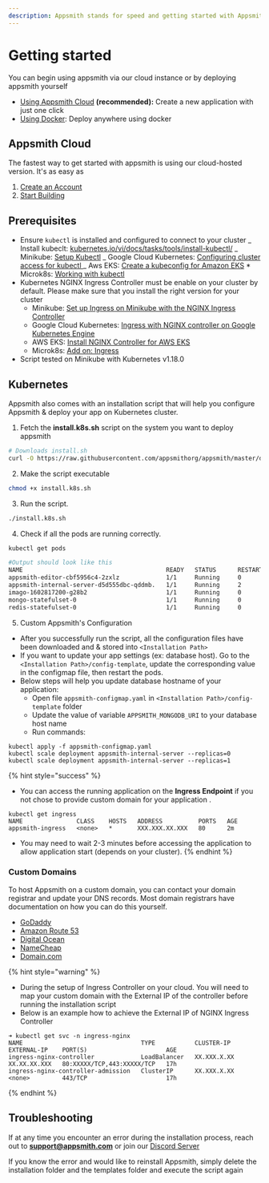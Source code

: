 ```yaml
---
description: Appsmith stands for speed and getting started with Appsmith is just as fast.
---
```


# Getting started

You can begin using appsmith via our cloud instance or by deploying appsmith yourself

- [Using Appsmith Cloud](quick-start.md#appsmith-cloud) **\(recommended\):** Create a new application with just one click
- [Using Docker](quick-start.md#docker): Deploy anywhere using docker

## Appsmith Cloud

The fastest way to get started with appsmith is using our cloud-hosted version. It's as easy as

1. [Create an Account](https://app.appsmith.com/user/signup)
2. [Start Building](core-concepts/building-the-ui/)

## Prerequisites

- Ensure `kubectl` is installed and configured to connect to your cluster
  _ Install kubeclt: [kubernetes.io/vi/docs/tasks/tools/install-kubectl/](https://kubernetes.io/vi/docs/tasks/tools/install-kubectl/)
  _ Minikube: [Setup Kubectl](https://minikube.sigs.k8s.io/docs/handbook/kubectl/)
  _ Google Cloud Kubernetes: [Configuring cluster access for kubectl
  ](https://cloud.google.com/kubernetes-engine/docs/how-to/cluster-access-for-kubectl)
  _ Aws EKS: [Create a kubeconfig for Amazon EKS](https://docs.aws.amazon.com/eks/latest/userguide/create-kubeconfig.html)
      * Microk8s: [Working with kubectl](https://microk8s.io/docs/working-with-kubectl)
- Kubernetes NGINX Ingress Controller must be enable on your cluster by default. Please make sure that you install the right version for your cluster
  - Minikube: [Set up Ingress on Minikube with the NGINX Ingress Controller](https://kubernetes.io/docs/tasks/access-application-cluster/ingress-minikube/)
  - Google Cloud Kubernetes: [Ingress with NGINX controller on Google Kubernetes Engine](https://kubernetes.github.io/ingress-nginx/deploy/)
  - AWS EKS: [Install NGINX Controller for AWS EKS](https://kubernetes.github.io/ingress-nginx/deploy/#network-load-balancer-nlb)
  - Microk8s: [Add on: Ingress](https://microk8s.io/docs/addon-ingress)
- Script tested on Minikube with Kubernetes v1.18.0

## Kubernetes

Appsmith also comes with an installation script that will help you configure Appsmith & deploy your app on Kubernetes cluster.

1. Fetch the **install.k8s.sh** script on the system you want to deploy appsmith

```bash
# Downloads install.sh
curl -O https://raw.githubusercontent.com/appsmithorg/appsmith/master/deploy/k8s/install.k8s.sh
```

2. Make the script executable

```bash
chmod +x install.k8s.sh
```

3. Run the script.

```bash
./install.k8s.sh
```

4. Check if all the pods are running correctly.

```bash
kubectl get pods

#Output should look like this
NAME                                        READY   STATUS      RESTARTS    AGE
appsmith-editor-cbf5956c4-2zxlz             1/1     Running     0           4m26s
appsmith-internal-server-d5d555dbc-qddmb.   1/1     Running     2           4m22s
imago-1602817200-g28b2                      1/1     Running     0           4m39s
mongo-statefulset-0                         1/1     Running     0           4m13s
redis-statefulset-0                         1/1     Running     0           4m00s
```

5. Custom Appsmith's Configuration

- After you successfully run the script, all the configuration files have been downloaded and & stored into `<Installation Path>`
- If you want to update your app settings (ex: database host). Go to the `<Installation Path>/config-template`, update the corresponding value in the configmap file, then restart the pods.
- Below steps will help you update database hostname of your application:
  - Open file `appsmith-configmap.yaml` in `<Installation Path>/config-template` folder
  - Update the value of variable `APPSMITH_MONGODB_URI` to your database host name
  - Run commands:

```
kubectl apply -f appsmith-configmap.yaml
kubectl scale deployment appsmith-internal-server --replicas=0
kubectl scale deployment appsmith-internal-server --replicas=1
```

{% hint style="success" %}

- You can access the running application on the **Ingress Endpoint** if you not chose to provide custom domain for your application .

```
kubectl get ingress
NAME               CLASS    HOSTS   ADDRESS          PORTS   AGE
appsmith-ingress   <none>   *       XXX.XXX.XX.XXX   80      2m
```

- You may need to wait 2-3 minutes before accessing the application to allow application start (depends on your cluster).
  {% endhint %}

### Custom Domains

To host Appsmith on a custom domain, you can contact your domain registrar and update your DNS records. Most domain registrars have documentation on how you can do this yourself.

- [GoDaddy](https://in.godaddy.com/help/create-a-subdomain-4080)
- [Amazon Route 53](https://aws.amazon.com/premiumsupport/knowledge-center/create-subdomain-route-53/)
- [Digital Ocean](https://www.digitalocean.com/docs/networking/dns/how-to/add-subdomain/)
- [NameCheap](https://www.namecheap.com/support/knowledgebase/article.aspx/9776/2237/how-to-create-a-subdomain-for-my-domain)
- [Domain.com](https://www.domain.com/help/article/domain-management-how-to-update-subdomains)

{% hint style="warning" %}

- During the setup of Ingress Controller on your cloud. You will need to map your custom domain with the External IP of the controller before running the installation script
- Below is an example how to achieve the External IP of NGINX Ingress Controller

```
➜ kubectl get svc -n ingress-nginx
NAME                                 TYPE           CLUSTER-IP    EXTERNAL-IP    PORT(S)                      AGE
ingress-nginx-controller             LoadBalancer   XX.XXX.X.XX   XX.XX.XX.XXX   80:XXXXX/TCP,443:XXXXX/TCP   17h
ingress-nginx-controller-admission   ClusterIP      XX.XXX.X.XX   <none>         443/TCP                      17h
```

{% endhint %}

## Troubleshooting

If at any time you encounter an error during the installation process, reach out to **support@appsmith.com** or join our [Discord Server](https://discord.com/invite/rBTTVJp)

If you know the error and would like to reinstall Appsmith, simply delete the installation folder and the templates folder and execute the script again
